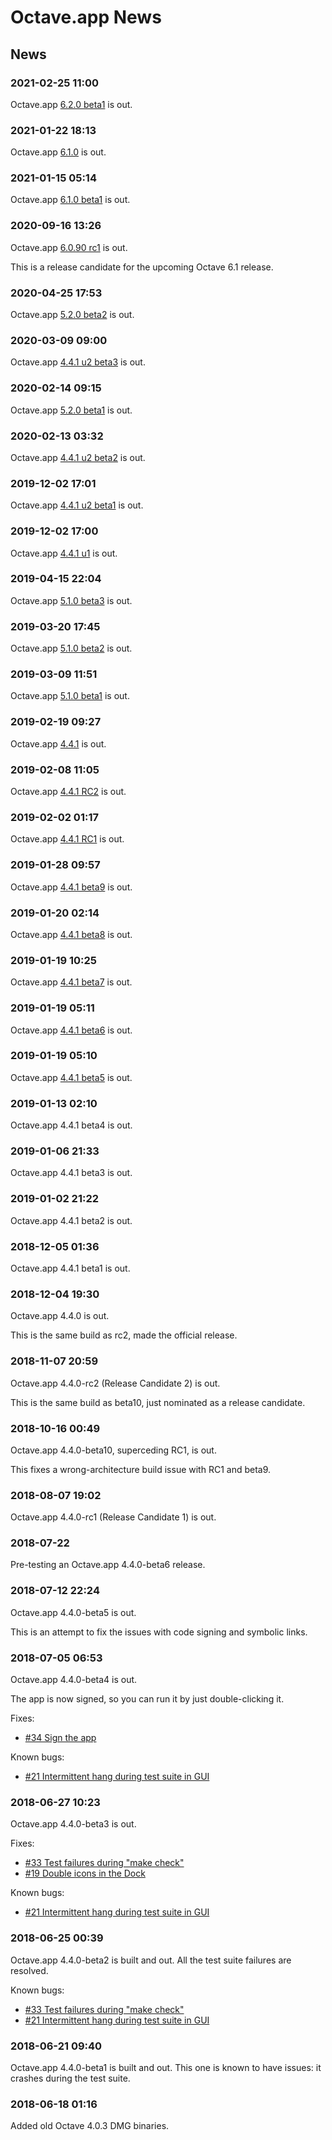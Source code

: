 # Octave.app News

## News

### 2021-02-25 11:00

Octave.app [6.2.0 beta1](https://github.com/octave-app/octave-app/releases/tag/v6.2.0-beta1) is out.

### 2021-01-22 18:13

Octave.app [6.1.0](https://github.com/octave-app/octave-app/releases/tag/v6.1.0) is out.

### 2021-01-15 05:14

Octave.app [6.1.0 beta1](https://github.com/octave-app/octave-app/releases/tag/v6.1.0-beta1) is out.

### 2020-09-16 13:26

Octave.app [6.0.90 rc1](https://github.com/octave-app/octave-app/releases/tag/v6.0.90-rc1) is out.

This is a release candidate for the upcoming Octave 6.1 release.

### 2020-04-25 17:53

Octave.app [5.2.0 beta2](https://github.com/octave-app/octave-app/releases/tag/v5.2.0-beta2) is out.

### 2020-03-09 09:00

Octave.app [4.4.1 u2 beta3](https://github.com/octave-app/octave-app/releases/tag/v4.4.1-u2-beta3) is out.

### 2020-02-14 09:15

Octave.app [5.2.0 beta1](https://github.com/octave-app/octave-app/releases/tag/v5.2.0-beta1) is out.

### 2020-02-13 03:32

Octave.app [4.4.1 u2 beta2](https://github.com/octave-app/octave-app/releases/tag/v4.4.1-u2-beta2) is out.

### 2019-12-02 17:01

Octave.app [4.4.1 u2 beta1](https://github.com/octave-app/octave-app/releases/tag/v4.4.1-u2-beta1) is out.

### 2019-12-02 17:00

Octave.app [4.4.1 u1](https://github.com/octave-app/octave-app/releases/tag/v4.4.1-u1) is out.

### 2019-04-15 22:04

Octave.app [5.1.0 beta3](https://github.com/octave-app/octave-app/releases/tag/v5.1.0-beta3) is out.

### 2019-03-20 17:45

Octave.app [5.1.0 beta2](https://github.com/octave-app/octave-app/releases/tag/v5.1.0-beta2) is out.

### 2019-03-09 11:51

Octave.app [5.1.0 beta1](https://github.com/octave-app/octave-app/releases/tag/v5.1.0-beta1) is out.

### 2019-02-19 09:27

Octave.app [4.4.1](https://github.com/octave-app/octave-app/releases/tag/v4.4.1) is out.

### 2019-02-08 11:05

Octave.app [4.4.1 RC2](https://github.com/octave-app/octave-app/releases/tag/v4.4.1-RC2) is out.

### 2019-02-02 01:17

Octave.app [4.4.1 RC1](https://github.com/octave-app/octave-app/releases/tag/v4.4.1-RC1) is out.

### 2019-01-28 09:57

Octave.app [4.4.1 beta9](https://github.com/octave-app/octave-app/releases/tag/v4.4.1-beta9) is out.

### 2019-01-20 02:14

Octave.app [4.4.1 beta8](https://github.com/octave-app/octave-app/releases/tag/v4.4.1-beta8) is out.

### 2019-01-19 10:25

Octave.app [4.4.1 beta7](https://github.com/octave-app/octave-app/releases/tag/v4.4.1-beta7) is out.

### 2019-01-19 05:11

Octave.app [4.4.1 beta6](https://github.com/octave-app/octave-app/releases/tag/v4.4.1-beta6) is out.

### 2019-01-19 05:10

Octave.app [4.4.1 beta5](https://github.com/octave-app/octave-app/releases/tag/v4.4.1-beta4) is out.

### 2019-01-13 02:10

Octave.app 4.4.1 beta4 is out.

### 2019-01-06 21:33

Octave.app 4.4.1 beta3 is out.

### 2019-01-02 21:22

Octave.app 4.4.1 beta2 is out.

### 2018-12-05 01:36

Octave.app 4.4.1 beta1 is out.

### 2018-12-04 19:30

Octave.app 4.4.0 is out.

This is the same build as rc2, made the official release.

### 2018-11-07 20:59

Octave.app 4.4.0-rc2 (Release Candidate 2) is out.

This is the same build as beta10, just nominated as a release candidate.

### 2018-10-16 00:49

Octave.app 4.4.0-beta10, superceding RC1, is out.

This fixes a wrong-architecture build issue with RC1 and beta9.

### 2018-08-07 19:02

Octave.app 4.4.0-rc1 (Release Candidate 1) is out.

### 2018-07-22

Pre-testing an Octave.app 4.4.0-beta6 release.

### 2018-07-12 22:24

Octave.app 4.4.0-beta5 is out.

This is an attempt to fix the issues with code signing and symbolic links.

### 2018-07-05 06:53

Octave.app 4.4.0-beta4 is out.

The app is now signed, so you can run it by just double-clicking it.

Fixes:

* [#34 Sign the app](https://github.com/octave-app/octave-app-bundler/issues/34)

Known bugs:

* [#21 Intermittent hang during test suite in GUI](https://github.com/octave-app/octave-app-bundler/issues/21)

### 2018-06-27 10:23

Octave.app 4.4.0-beta3 is out.

Fixes:

* [#33 Test failures during "make check"](https://github.com/octave-app/octave-app-bundler/issues/33)
* [#19 Double icons in the Dock](https://github.com/octave-app/octave-app-bundler/issues/19)

Known bugs:

* [#21 Intermittent hang during test suite in GUI](https://github.com/octave-app/octave-app-bundler/issues/21)

### 2018-06-25 00:39

Octave.app 4.4.0-beta2 is built and out.
All the test suite failures are resolved.

Known bugs:

* [#33 Test failures during "make check"](https://github.com/octave-app/octave-app-bundler/issues/33)
* [#21 Intermittent hang during test suite in GUI](https://github.com/octave-app/octave-app-bundler/issues/21)

### 2018-06-21 09:40

Octave.app 4.4.0-beta1 is built and out.
This one is known to have issues: it crashes during the test suite.

### 2018-06-18 01:16

Added old Octave 4.0.3 DMG binaries.
